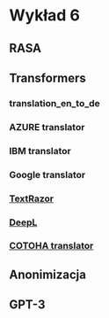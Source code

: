# Wykład 6

## RASA

## Transformers

### translation_en_to_de

### AZURE translator

### IBM translator

### Google translator

### [TextRazor](https://www.textrazor.com/)

### [DeepL](https://www.deepl.com/translator)

### [COTOHA translator](https://www.ntt.com/en/services/application/cotoha-translator.html)

## Anonimizacja

## GPT-3







